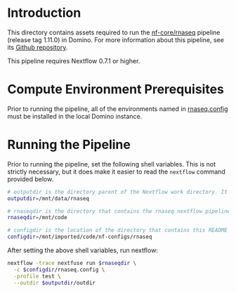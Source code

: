 # Introduction
This directory contains assets required to run the [nf-core/rnaseq](https://github.com/nf-core/rnaseq) pipeline (release tag 1.11.0) in Domino. For more information about this pipeline, see its [Github repository](https://github.com/nf-core/rnaseq).

This pipeline requires Nextflow 0.7.1 or higher.

# Compute Environment Prerequisites
Prior to running the pipeline, all of the environments named in [rnaseq.config](./rnaseq.config) must be installed in the local Domino instance.

# Running the Pipeline
Prior to running the pipeline, set the following shell variables. This is not strictly necessary, but it does make it easier to read the `nextflow` command provided below.
```bash
# outputdir is the directory parent of the Nextflow work directory. It must be in shared storage, such as a Domino dataset directory or an external data volume.
outputdir=/mnt/data/rnaseq

# rnaseqdir is the directory that contains the rnaseq nextflow pipeline. If this is not available locally, it can be loaded directly from the web by specifying rnaseqdir=nf-core/rnaseq
rnaseqdir=/mnt/code

# configdir is the location of the directory that contains this README
configdir=/mnt/imported/code/nf-configs/rnaseq
```
After setting the above shell variables, run nextflow:
```bash
nextflow -trace nextfuse run $rnaseqdir \
  -c $configdir/rnaseq.config \
  -profile test \
  --outdir $outputdir/outdir
```
